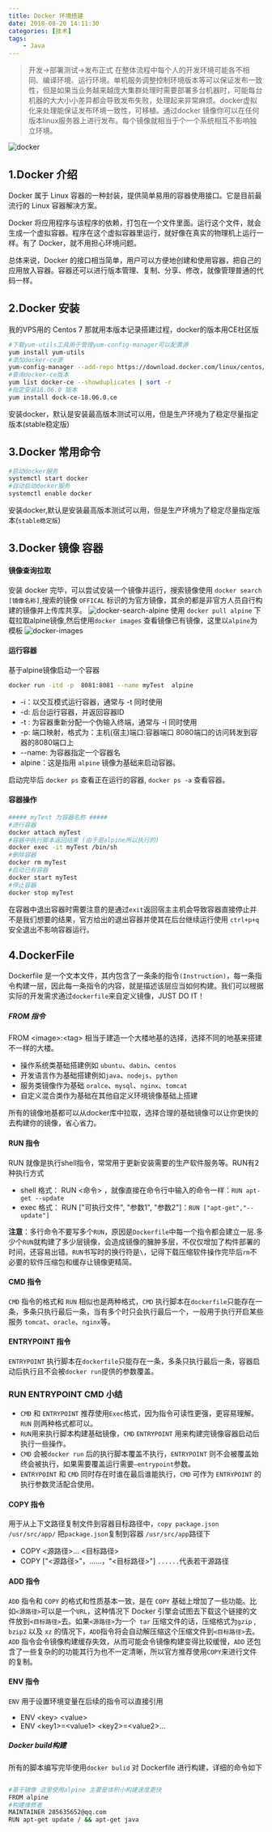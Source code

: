 ```yaml
---
title: Docker 环境搭建
date: 2018-08-20 14:11:30
categories: [技术]
tags:
    - Java
---
```


>开发->部署测试->发布正式 在整体流程中每个人的开发环境可能各不相同、编译环境、运行环境。单机服务调整控制环境版本等可以保证发布一致性，但是如果当业务越来越庞大集群处理时需要部署多台机器时，可能每台机器的大大小小差异都会导致发布失败，处理起来非常麻烦。docker虚拟化来处理能保证发布环境一致性，可移植。通过docker 镜像你可以在任何版本linux服务器上进行发布。每个镜像就相当于个一个系统相互不影响独立环境。


![docker](http://www.ruanyifeng.com/blogimg/asset/2018/bg2018020901.png)

## 1.Docker 介绍
Docker 属于 Linux 容器的一种封装，提供简单易用的容器使用接口。它是目前最流行的 Linux 容器解决方案。

Docker 将应用程序与该程序的依赖，打包在一个文件里面。运行这个文件，就会生成一个虚拟容器。程序在这个虚拟容器里运行，就好像在真实的物理机上运行一样。有了 Docker，就不用担心环境问题。

总体来说，Docker 的接口相当简单，用户可以方便地创建和使用容器，把自己的应用放入容器。容器还可以进行版本管理、复制、分享、修改，就像管理普通的代码一样。

## 2.Docker 安装
我的VPS用的 Centos 7 那就用本版本记录搭建过程，docker的版本用CE社区版
``` bash
#下载yum-utils工具用于管理yum-config-manager可以配置源
yum install yum-utils
#添加docker-ce源
yum-config-manager --add-repo https://download.docker.com/linux/centos/docker-ce.repo
#查询docker-ce版本
yum list docker-ce --showduplicates | sort -r 
#指定安装18.06.0 版本
yum install dock-ce-18.06.0.ce
```
安装docker，默认是安装最高版本测试可以用，但是生产环境为了稳定尽量指定版本(stable稳定版)

## 3.Docker 常用命令

``` bash
#启动docker服务
systemctl start docker
#自动启动docker服务
systemctl enable docker
```
安装docker,默认是安装最高版本测试可以用，但是生产环境为了稳定尽量指定版本(`stable稳定版`)

## 3.Docker 镜像 容器
#### 镜像查询拉取
安装 docker 完毕，可以尝试安装一个镜像并运行，搜索镜像使用 `docker search [镜像名称]`,搜索的镜像 `OFFICAL` 标识的为官方镜像，其余的都是非官方人员自行构建的镜像并上传库共享。
![docker-search-alpine](/images/docker-search.png)
使用 `docker pull alpine` 下载拉取alpine镜像,然后使用`docker images` 查看镜像已有镜像，这里以`alpine`为模板
![docker-images](/images/docker-images.png)

#### 运行容器
基于alpine镜像启动一个容器 
``` bash
docker run -itd -p  8081:8081 --name myTest  alpine
```
- -i：以交互模式运行容器，通常与 -t 同时使用
- -d: 后台运行容器，并返回容器ID
- -t : 为容器重新分配一个伪输入终端，通常与 -i 同时使用
- -p: 端口映射，格式为：主机(宿主)端口:容器端口 8080端口的访问转发到容器的8080端口上
- --name: 为容器指定一个容器名
- alpine：这是指用 `alpine` 镜像为基础来启动容器。

启动完毕后 `docker ps` 查看正在运行的容器,  `docker ps -a` 查看容器。

#### 容器操作

``` bash
##### myTest 为容器名称 ##### 
#进行容器
docker attach myTest
#容器中执行脚本返回结果 (由于是alpine所以执行的)
docker exec -it myTest /bin/sh
#删除容器
docker rm myTest
#启动已有容器
docker start myTest
#停止容器
docker stop myTest
```
在容器中退出容器时需要注意的是通过`exit`返回宿主主机会导致容器直接停止并不是我们想要的结果，官方给出的退出容器并使其在后台继续运行使用 `ctrl+p+q` 安全退出不影响容器运行。 

## 4.DockerFile
Dockerfile 是一个文本文件，其内包含了一条条的指令`(Instruction)`，每一条指令构建一层，因此每一条指令的内容，就是描述该层应当如何构建。我们可以根据实际的开发需求通过`dockerfile`来自定义镜像，JUST DO IT！

##### FROM 指令
FROM <image\>:<tag\> 相当于建造一个大楼地基的选择，选择不同的地基来搭建不一样的大楼。
- 操作系统类基础搭建例如 `ubuntu`、`dabin`、`centos`
- 开发语言作为基础搭建例如`java`、`nodejs`、`python` 
- 服务类镜像作为基础 `oralce`、`mysql`、`nginx`、`tomcat`
- 自定义混合类作为基础在其他自定义环境镜像基础上搭建

所有的镜像地基都可以从docker库中拉取，选择合理的基础镜像可以让你更快的去构建你的镜像，省心省力。

#### RUN 指令
RUN 就像是执行shell指令，常常用于更新安装需要的生产软件服务等。RUN有2种执行方式
- shell 格式： RUN <命令> ，就像直接在命令行中输入的命令一样：`RUN apt-get --update`
- exec 格式： RUN ["可执行文件", "参数1", "参数2"]：`RUN ["apt-get","--update"]`


__注意__：多行命令不要写多个`RUN`，原因是`Dockerfile`中每一个指令都会建立一层.多少个`RUN`就构建了多少层镜像，会造成镜像的臃肿多层，不仅仅增加了构件部署的时间，还容易出错。`RUN`书写时的换行符是`\`，记得下载压缩软件操作完毕后`rm`不必要的软件压缩包和缓存让镜像更精简。

#### CMD 指令
`CMD` 指令的格式和 `RUN` 相似也是两种格式，`CMD` 执行脚本在`dockerfile`只能存在一条，多条只执行最后一条，当有多个时只会执行最后一个，一般用于执行开启某些服务 `tomcat`、`oracle`、`nginx`等。

#### ENTRYPOINT 指令
`ENTRYPOINT` 执行脚本在`dockerfile`只能存在一条，多条只执行最后一条，容器启动后执行且不会被`docker run`提供的参数覆盖。

### RUN  ENTRYPOINT  CMD 小结
- `CMD` 和 `ENTRYPOINT` 推荐使用`Exec`格式，因为指令可读性更强，更容易理解。`RUN` 则两种格式都可以。
- `RUN`用来执行脚本构建基础镜像，`CMD` `ENTRYPOINT` 用来构建完镜像容器启动后执行一些操作。
- `CMD` 会被`docker run` 后的执行脚本覆盖不执行，`ENTRYPOINT` 则不会被覆盖始终会被执行，如果需要覆盖运行需要`–entrypoint`参数。
- `ENTRYPOINT` 和 `CMD` 同时存在时谁在最后谁能执行，`CMD` 可作为 `ENTRYPOINT` 的执行参数灵活配合使用。

#### COPY 指令
用于从上下文路径复制文件到容器目标路径中，`copy package.json /usr/src/app/` 把`package.json`复制到容器 `/usr/src/app`路径下
- COPY <源路径>... <目标路径>
- COPY ["<源路径>"，......，"<目标路径>"]  `......`代表若干源路径

#### ADD 指令
`ADD` 指令和 `COPY` 的格式和性质基本一致，是在 `COPY` 基础上增加了一些功能。比如`<源路径>`可以是一个`URL`，这种情况下 Docker 引擎会试图去下载这个链接的文件放到`<目标路径>`去。如果`<源路径>`为一个` tar` 压缩文件的话，压缩格式为`gzip` , `bzip2` 以及 `xz` 的情况下，`ADD`指令将会自动解压缩这个压缩文件到`<目标路径>`去。`ADD` 指令会令镜像构建缓存失效，从而可能会令镜像构建变得比较缓慢，`ADD` 还包含了一些复杂的的功能其行为也不一定清晰，所以官方推荐使用`COPY`来进行文件的复制。

#### ENV 指令
`ENV` 用于设置环境变量在后续的指令可以直接引用
- ENV <key\> <value\>
- ENV <key1\>=<value1\> <key2\>=<value2\>...

##### Docker build构建
所有的脚本编写完毕使用`docker bulid` 对 Dockerfile 进行构建，详细的命令如下
``` bash

```

``` bash
#基于镜像 这里使用alpine 主要是体积小构建速度更快
FROM alpine
#构建维修者 
MAINTAINER 285635652@qq.com
RUN apt-get update / && apt-get java
```



